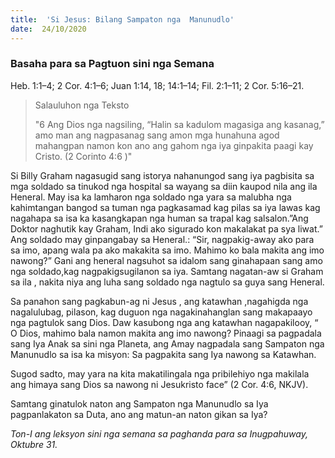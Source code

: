 ```yaml
---
title:  'Si Jesus: Bilang Sampaton nga	Manunudlo'
date:  24/10/2020
---
```


### Basaha para sa Pagtuon sini nga Semana
Heb. 1:1–4;  2 Cor. 4:1–6; Juan 1:14, 18; 14:1–14; Fil. 2:1–11;  2 Cor. 5:16–21.

> <p>Salauluhon nga Teksto</p>
> "6 Ang Dios nga nagsiling, “Halin sa kadulom magasiga ang kasanag,” amo man ang nagpasanag sang amon mga hunahuna agod mahangpan namon kon ano ang gahom nga iya ginpakita paagi kay Cristo. (2 Corinto 4:6 )"

Si Billy Graham nagasugid sang istorya nahanungod sang iya  pagbisita  sa mga soldado sa tinukod nga hospital sa wayang sa diin kaupod nila ang  ila Heneral. May isa ka lamharon nga soldado nga yara sa malubha nga kahimtangan bangod sa tuman nga pagkasamad kag pilas sa iya lawas kag nagahapa sa isa ka kasangkapan  nga human sa trapal kag salsalon.”Ang Doktor naghutik kay Graham,  Indi ako sigurado kon makalakat pa sya liwat.” Ang soldado may ginpangabay sa Heneral.: “Sir, nagpakig-away ako para sa imo, apang wala pa ako makakita sa imo. Mahimo ko bala makita ang imo nawong?” Gani ang heneral nagsuhot sa idalom sang ginahapaan sang amo nga soldado,kag nagpakigsugilanon sa iya.  Samtang nagatan-aw si Graham sa ila , nakita niya ang luha sang soldado nga nagtulo sa guya sang Heneral.

Sa panahon sang pagkabun-ag  ni Jesus , ang  katawhan ,nagahigda nga nagalulubag, pilason, kag duguon nga nagakinahanglan sang makapaayo nga pagtulok sang Dios. Daw kasubong nga ang katawhan nagapakilooy, “ O Dios, mahimo bala namon makita ang imo nawong? Pinaagi sa pagpadala  sang Iya Anak sa sini nga Planeta, ang Amay nagpadala sang Sampaton nga Manunudlo sa isa ka misyon: Sa pagpakita sang Iya nawong sa Katawhan.

Sugod sadto, may yara na kita makatilingala nga pribilehiyo nga makilala ang himaya sang Dios sa nawong ni Jesukristo face” (2 Cor. 4:6, NKJV).

Samtang ginatulok naton ang Sampaton  nga Manunudlo sa Iya pagpanlakaton sa Duta, ano ang matun-an naton gikan sa Iya?

_Ton-I ang leksyon sini nga semana sa paghanda para sa Inugpahuway,  Oktubre 31._